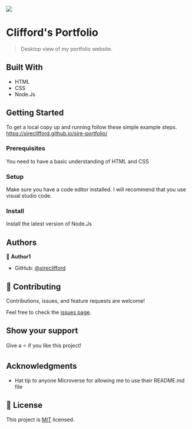 ![](https://img.shields.io/badge/Microverse-blueviolet)

# Clifford's Portfolio

> Desktop view of my portfolio website.


## Built With

- HTML
- CSS
- Node.Js



## Getting Started

To get a local copy up and running follow these simple example steps.
https://sireclifford.github.io/sire-portfolio/



### Prerequisites
You need to have a basic understanding of HTML and CSS


### Setup
Make sure you have a code editor installed. I will recommend that you use visual studio code.

### Install
Install the latest version of Node.Js



## Authors

👤 **Author1**

- GitHub: [@sireclifford](https://github.com/sireclifford)

## 🤝 Contributing

Contributions, issues, and feature requests are welcome!

Feel free to check the [issues page](../../issues/).

## Show your support

Give a ⭐️ if you like this project!

## Acknowledgments

- Hat tip to anyone Microverse for allowing me to use their README.md file

## 📝 License

This project is [MIT](./MIT.md) licensed.
